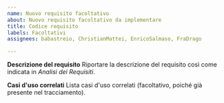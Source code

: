 ```yaml
---
name: Nuovo requisito facoltativo
about: Nuovo requisito facoltativo da implementare
title: Codice requisito
labels: Facoltativi
assignees: babastreio, ChristianMattei, EnricoSalmaso, FraDrago

---
```


**Descrizione del requisito**
Riportare la descrizione del requisito così come indicata in *Analisi dei Requisiti*.

**Casi d'uso correlati**
Lista casi d'uso correlati (facoltativo, poiché già presente nel tracciamento).
